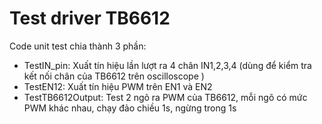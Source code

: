 # Test driver TB6612
Code unit test chia thành 3 phần:
+ TestIN_pin: Xuất tín hiệu lần lượt ra 4 chân IN1,2,3,4 (dùng để kiểm tra kết nối chân của TB6612 trên oscilloscope )
+ TestEN12: Xuất tín hiệu PWM trên EN1 và EN2
+ TestTB6612Output: Test 2 ngõ ra PWM của TB6612, mỗi ngõ có mức PWM khác nhau, chạy đảo chiều 1s, ngừng trong 1s